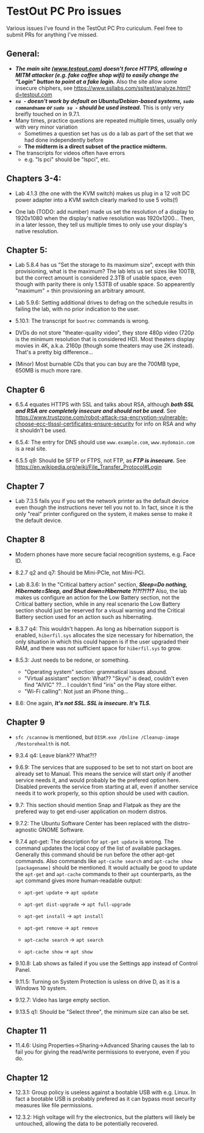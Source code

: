 # TestOut PC Pro issues

Various issues I've found in the TestOut PC Pro curiculum.  Feel free to submit PRs for anything I've missed.

## General:

- __*The main site (www.testout.com) doesn't force HTTPS, allowing a MITM attacker (e.g. fake coffee shop wifi) to easily change the "Login" button to point at a fake login.*__  Also the site allow some insecure chiphers, see https://www.ssllabs.com/ssltest/analyze.html?d=testout.com
- __*`su -` doesn't work by default on Ubuntu/Debian-based systems, `sudo commandname` or `sudo su -` should be used instead.*__  This is only very breifly touched on in 9.7.1.
- Many times, practice questions are repeated multiple times, usually only with very minor variation
  - Sometimes a question set has us do a lab as part of the set that we had done independently before
  - **The midterm is a direct subset of the practice midterm.**
- The transcripts for videos often have errors
  - e.g. "ls pci" should be "lspci", etc.

## Chapters 3-4:

- Lab 4.1.3 (the one with the KVM switch) makes us plug in a 12 volt DC power adapter into a KVM switch clearly marked to use 5 volts(!)

- One lab (TODO: add number) made us set the resolution of a display to 1920x1080 when the display's native resolution was 1920x1200... Then, in a later lesson, they tell us multiple times to only use your display's native resolution.

## Chapter 5:

- Lab 5.8.4 has us "Set the storage to its maximum size", except with thin provisioning, what is the maximum?  The lab lets us set sizes like 100TB, but the correct amount is considered 2.3TB of usable space, even though with parity there is only 1.53TB of usable space.  So appearently "maximum" = thin provisioning an arbitrary amount.

- Lab 5.9.6: Setting additional drives to defrag on the schedule results in failing the lab, with no prior indication to the user.

- 5.10.1: The transcript for `bootrec` commands is wrong.

- DVDs do not store "theater-quality video", they store 480p video (720p is the minimum resolution that is considered HD).  Most theaters display movies in 4K, a.k.a. 2160p (though some theaters may use 2K instead).  That's a pretty big difference...

- (Minor) Most burnable CDs that you can buy are the 700MB type, 650MB is much more rare.

## Chapter 6

- 6.5.4 equates HTTPS with SSL and talks about RSA, although __*both SSL and RSA are completely insecure and should not be used.*__ See https://www.trustzone.com/robot-attack-rsa-encryption-vulnerable-choose-ecc-tlsssl-certificates-ensure-security for info on RSA and why it shouldn't be used.

- 6.5.4: The entry for DNS should use `www.example.com`, `www.mydomain.com` is a real site.

- 6.5.5 q9: Should be SFTP or FTPS, not FTP, as __*FTP is insecure.*__  See https://en.wikipedia.org/wiki/File_Transfer_Protocol#Login

## Chapter 7

- Lab 7.3.5 fails you if you set the network printer as the default device even though the instructions never tell you not to.  In fact, since it is the only "real" printer configured on the system, it makes sense to make it the default device.

## Chapter 8

- Modern phones have more secure facial recognition systems, e.g. Face ID.

- 8.2.7 q2 and q7: Should be Mini-PCIe, not Mini-PCI.

- Lab 8.3.6: In the "Critical battery action" section, __*Sleep=Do nothing, Hibernate=Sleep, and Shut down=Hibernate ?!?!?!?!?*__  Also, the lab makes us configure an action for the Low Battery section, not the Critical battery section, while in any real scenario the Low Battery section should just be reserved for a visual warning and the Critical Battery section used for an action such as hibernating.

- 8.3.7 q4: This wouldn't happen.  As long as hibernation support is enabled, `hiberfil.sys` allocates the size necessary for hibernation, the only situation in which this could happen is if the user upgraded their RAM, and there was not sufficient space for `hiberfil.sys` to grow.

- 8.5.3: Just needs to be redone, or something.
  - "Operating system" section: grammatical issues abound.
  - "Virtual assistant" section: What?? "Skyvi" is dead, couldn't even find "AIVIC" ??... I couldn't find "iris" on the Play store either.
  - "Wi-Fi calling": Not just an iPhone thing...

- 8.6: One again, __*It's not SSL.  SSL is insecure.  It's TLS.*__

## Chapter 9

- `sfc /scannow` is mentioned, but `DISM.exe /Online /Cleanup-image /Restorehealth` is not.

- 9.3.4 q4:  Leave blank??  What?!?

- 9.6.9: The services that are supposed to be set to not start on boot are already set to Manual.  This means the service will start only if another service needs it, and would probably be the prefered option here.  Disabled prevents the service from starting at all, even if another service needs it to work properly, so this option should be used with caution.

- 9.7: This section should mention Snap and Flatpak as they are the prefered way to get end-user application on modern distros.

- 9.7.2: The Ubuntu Software Center has been replaced with the distro-agnostic GNOME Software.

- 9.7.4 apt-get: The description for `apt-get update` is wrong.  The command updates the local copy of the list of available packages.  Generally this command should be run before the other apt-get commands.  Also commands like `apt-cache search` and `apt-cache show [packagename]` should be mentioned.  It would actually be good to update the `apt-get` and `apt-cache` commands to their `apt` counterparts, as the `apt` command gives more human-readable output:

  - `apt-get update`       -> `apt update`
  
  - `apt-get dist-upgrade` -> `apt full-upgrade`
  
  - `apt-get install`      -> `apt install`
  
  - `apt-get remove`       -> `apt remove`
  
  - `apt-cache search`     -> `apt search`
  
  - `apt-cache show`       -> `apt show`

- 9.10.8: Lab shows as failed if you use the Settings app instead of Control Panel.

- 9.11.5: Turning on System Protection is usless on drive D, as it is a Windows 10 system.

- 9.12.7: Video has large empty section.

- 9.13.5 q1: Should be "Select three", the minimum size can also be set.

## Chapter 11

- 11.4.6: Using Properties->Sharing->Advanced Sharing causes the lab to fail you for giving the read/write permissions to everyone, even if you do.

## Chapter 12

- 12.3.1: Group policy is useless against a bootable USB with e.g. Linux.  In fact a bootable USB is probably prefered as it can bypass most security measures like file permissions.

- 12.3.2: High voltage will fry the electronics, but the platters will likely be untouched, allowing the data to be potentially recovered.
